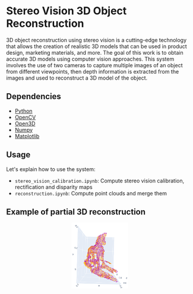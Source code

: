 # Stereo Vision 3D Object Reconstruction

3D object reconstruction using stereo vision is a
cutting-edge technology that allows the creation of realistic 3D models
that can be used in product design, marketing materials, and
more. The goal of this work is to obtain accurate 3D models
using computer vision approaches. This system involves the use
of two cameras to capture multiple images of an object from
different viewpoints, then depth information is extracted from
the images and used to reconstruct a 3D model of the object.


## Dependencies

* [Python](https://www.python.org/)
* [OpenCV](https://opencv.org/)
* [Open3D](http://www.open3d.org/)
* [Numpy](https://numpy.org/)
* [Matplotlib](https://matplotlib.org/)

## Usage

Let's explain how to use the system:

* ```stereo_vision_calibration.ipynb```: Compute stereo vision calibration, rectification and disparity maps
* ```reconstruction.ipynb```: Compute point clouds and merge them

## Example of partial 3D reconstruction
<p align='center'>
  <img src="result.png" width="30%"/>
</p>
